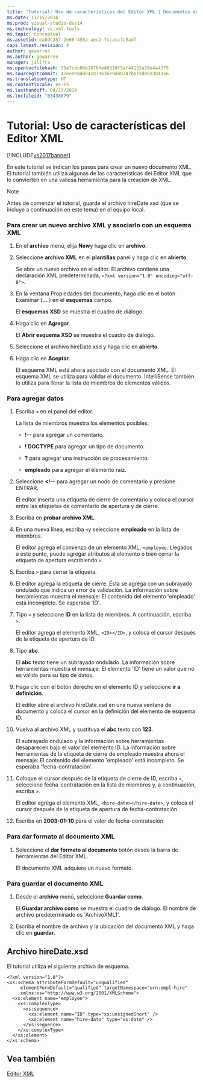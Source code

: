 ```yaml
---
title: 'Tutorial: Uso de características del Editor XML | Documentos de Microsoft'
ms.date: 11/15/2016
ms.prod: visual-studio-dev14
ms.technology: vs-xml-tools
ms.topic: conceptual
ms.assetid: ea8dc357-2e66-455a-aec2-7ccaccfc9adf
caps.latest.revision: 4
author: gewarren
ms.author: gewarren
manager: jillfra
ms.openlocfilehash: 55e7cdc06b1876fe40310f5af44152a70e4a4375
ms.sourcegitcommit: 47eeeeadd84c879636e9d48747b615de69384356
ms.translationtype: HT
ms.contentlocale: es-ES
ms.lasthandoff: 04/23/2019
ms.locfileid: "63438879"
---
```

# <a name="walkthrough-using-xml-editor-features"></a>Tutorial: Uso de características del Editor XML
[!INCLUDE[vs2017banner](../includes/vs2017banner.md)]

En este tutorial se indican los pasos para crear un nuevo documento XML. El tutorial también utiliza algunas de las características del Editor XML que lo convierten en una valiosa herramienta para la creación de XML.  
  
> [!NOTE]
> Antes de comenzar el tutorial, guarde el archivo hireDate.xsd (que se incluye a continuación en este tema) en el equipo local.  
  
### <a name="to-create-a-new-xml-file-and-associate-it-with-an-xml-schema"></a>Para crear un nuevo archivo XML y asociarlo con un esquema XML  
  
1. En el **archivo** menú, elija **New**y haga clic en **archivo**.  
  
2. Seleccione **archivo XML** en el **plantillas** panel y haga clic en **abierto**.  
  
     Se abre un nuevo archivo en el editor. El archivo contiene una declaración XML predeterminada, `<?xml version="1.0" encoding="utf-8">`.  
  
3. En la ventana Propiedades del documento, haga clic en el botón Examinar (**...** ) en el **esquemas** campo.  
  
     El **esquemas XSD** se muestra el cuadro de diálogo.  
  
4. Haga clic en **Agregar**.  
  
     El **Abrir esquema XSD** se muestra el cuadro de diálogo.  
  
5. Seleccione el archivo hireDate.xsd y haga clic en **abierto**.  
  
6. Haga clic en **Aceptar**.  
  
     El esquema XML está ahora asociado con el documento XML. El esquema XML se utiliza para validar el documento. IntelliSense también lo utiliza para llenar la lista de miembros de elementos válidos.  
  
### <a name="to-add-data"></a>Para agregar datos  
  
1. Escriba `<` en el panel del editor.  
  
     La lista de miembros muestra los elementos posibles:  
  
    - **!--** para agregar un comentario.  
  
    - **! DOCTYPE** para agregar un tipo de documento.  
  
    - **?** para agregar una instrucción de procesamiento.  
  
    - **empleado** para agregar el elemento raíz.  
  
2. Seleccione  **\<!--** para agregar un nodo de comentario y presione ENTRAR.  
  
     El editor inserta una etiqueta de cierre de comentario y coloca el cursor entre las etiquetas de comentario de apertura y de cierre.  
  
3. Escriba en **probar archivo XML**.  
  
4. En una nueva línea, escriba `<`y seleccione **empleado** en la lista de miembros.  
  
     El editor agrega el comienzo de un elemento XML, `<employee`. Llegados a este punto, puede agregar atributos al elemento o bien cerrar la etiqueta de apertura escribiendo `>`.  
  
5. Escriba `>` para cerrar la etiqueta.  
  
6. El editor agrega la etiqueta de cierre. Ésta se agrega con un subrayado ondulado que indica un error de validación. La información sobre herramientas muestra el mensaje: El contenido del elemento 'empleado' está incompleto. Se esperaba 'ID'.  
  
7. Tipo `<` y seleccione **ID** en la lista de miembros. A continuación, escriba `>`.  
  
     El editor agrega el elemento XML, `<ID></ID>`, y coloca el cursor después de la etiqueta de apertura de ID.  
  
8. Tipo **abc**.  
  
     El **abc** texto tiene un subrayado ondulado. La información sobre herramientas muestra el mensaje: El elemento 'ID' tiene un valor que no es válido para su tipo de datos.  
  
9. Haga clic con el botón derecho en el elemento ID y seleccione **ir a definición**.  
  
     El editor abre el archivo hireDate.xsd en una nueva ventana de documento y coloca el cursor en la definición del elemento de esquema ID.  
  
10. Vuelva al archivo XML y sustituya el **abc** texto con **123**.  
  
     El subrayado ondulado y la información sobre herramientas desaparecen bajo el valor del elemento ID. La información sobre herramientas de la etiqueta de cierre de empleado muestra ahora el mensaje: El contenido del elemento 'empleado' está incompleto. Se esperaba 'fecha-contratación'.  
  
11. Coloque el cursor después de la etiqueta de cierre de ID, escriba `<`, seleccione fecha-contratación en la lista de miembros y, a continuación, escriba `>`.  
  
     El editor agrega el elemento XML, `<hire-date></hire-date>`, y coloca el cursor después de la etiqueta de apertura de fecha-contratación.  
  
12. Escriba en **2003-01-10** para el valor de fecha-contratación.  
  
### <a name="to-format-the-xml-document"></a>Para dar formato al documento XML  
  
1. Seleccione el **dar formato al documento** botón desde la barra de herramientas del Editor XML.  
  
     El documento XML adquiere un nuevo formato.  
  
### <a name="to-save-the-xml-document"></a>Para guardar el documento XML  
  
1. Desde el **archivo** menú, seleccione **Guardar como**.  
  
     El **Guardar archivo como** se muestra el cuadro de diálogo. El nombre de archivo predeterminado es 'ArchivoXML1'.  
  
2. Escriba el nombre de archivo y la ubicación del documento XML y haga clic en **guardar**.  
  
## <a name="hiredatexsd-file"></a>Archivo hireDate.xsd  
 El tutorial utiliza el siguiente archivo de esquema.  
  
```  
<?xml version="1.0"?>  
<xs:schema attributeFormDefault="unqualified"  
     elementFormDefault="qualified" targetNamespace="urn:empl-hire"  
     xmlns:xs="http://www.w3.org/2001/XMLSchema">  
  <xs:element name="employee">  
    <xs:complexType>  
      <xs:sequence>  
        <xs:element name="ID" type="xs:unsignedShort" />  
        <xs:element name="hire-date" type="xs:date" />  
      </xs:sequence>  
    </xs:complexType>  
  </xs:element>  
</xs:schema>  
```  
  
## <a name="see-also"></a>Vea también  
 [Editor XML](../xml-tools/xml-editor.md)

